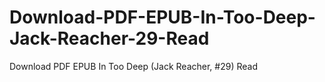 # Download-PDF-EPUB-In-Too-Deep-Jack-Reacher-29-Read
Download PDF EPUB In Too Deep (Jack Reacher, #29) Read
